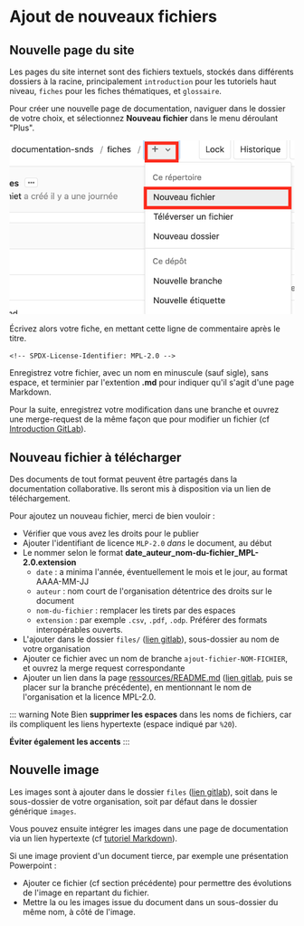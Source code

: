 # Ajout de nouveaux fichiers
<!-- SPDX-License-Identifier: MPL-2.0 -->  

## Nouvelle page du site

Les pages du site internet sont des fichiers textuels, stockés dans différents dossiers à la racine, principalement `introduction` pour les tutoriels haut niveau, `fiches` pour les fiches thématiques, et `glossaire`.

Pour créer une nouvelle page de documentation, naviguer dans le dossier de votre choix, et sélectionnez **Nouveau fichier** dans le menu déroulant "Plus".

![Nouveau fichier](../files/images/tutoriel_gitlab/nouveau_fichier.png)

Écrivez alors votre fiche, en mettant cette ligne de commentaire après le titre.
```
<!-- SPDX-License-Identifier: MPL-2.0 -->
```

Enregistrez votre fichier, avec un nom en minuscule (sauf sigle), sans espace, et terminier par l'extention **.md** pour indiquer qu'il s'agit d'une page Markdown.

Pour la suite, enregistrez votre modification dans une branche et ouvrez une merge-request de la même façon que pour modifier un fichier (cf [Introduction GitLab](introduction_gitlab.md)).
 
## Nouveau fichier à télécharger

Des documents de tout format peuvent être partagés dans la documentation collaborative. 
Ils seront mis à disposition via un lien de téléchargement.

Pour ajoutez un nouveau fichier, merci de bien vouloir : 
- Vérifier que vous avez les droits pour le publier 
- Ajouter l'identifiant de licence `MLP-2.0` _dans_ le document, au début
- Le nommer selon le format **date_auteur_nom-du-fichier_MPL-2.0.extension**
    - `date` : a minima l'année, éventuellement le mois et le jour, au format AAAA-MM-JJ 
    - `auteur` : nom court de l'organisation détentrice des droits sur le document
    - `nom-du-fichier` : remplacer les tirets par des espaces
    - `extension` : par exemple `.csv`, `.pdf`, `.odp`. Préférer des formats interopérables ouverts.
- L'ajouter dans le dossier `files/` ([lien gitlab](https://gitlab.com/healthdatahub/documentation-snds/tree/master/files/)), sous-dossier au nom de votre organisation
- Ajouter ce fichier avec un nom de branche `ajout-fichier-NOM-FICHIER`, et ouvrez la merge request correspondante
- Ajouter un lien dans la page [ressources/README.md](../ressources/README.md) ([lien gitlab](https://gitlab.com/healthdatahub/documentation-snds/tree/master/ressources/README.md), puis se placer sur la branche précédente), 
en mentionnant le nom de l'organisation et la licence MPL-2.0.

::: warning Note
Bien **supprimer les espaces** dans les noms de fichiers, car ils compliquent les liens hypertexte (espace indiqué par `%20`). 

**Éviter également les accents**
:::

## Nouvelle image

Les images sont à ajouter dans le dossier `files` ([lien gitlab](https://gitlab.com/healthdatahub/documentation-snds/tree/master/files)), soit dans le sous-dossier de votre organisation, soit par défaut dans le dossier générique `images`. 

Vous pouvez ensuite intégrer les images dans une page de documentation via un lien hypertexte (cf [tutoriel Markdown](tutoriel_markdown.md#lien-hypertexte)).

Si une image provient d'un document tierce, par exemple une présentation Powerpoint :
- Ajouter ce fichier (cf section précédente) pour permettre des évolutions de l'image en repartant du fichier.
- Mettre la ou les images issue du document dans un sous-dossier du même nom, à côté de l'image. 
